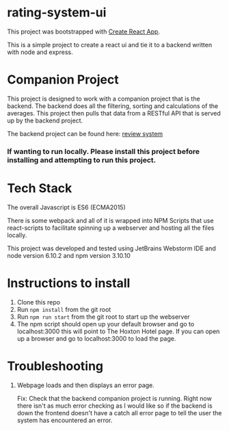 # rating-system-ui

This project was bootstrapped with [Create React App](https://github.com/facebookincubator/create-react-app).

This is a simple project to create a react ui and tie it to a backend written with node and express.

# Companion Project
This project is designed to work with a companion project that is the backend. The backend does all the filtering, 
sorting and calculations of the averages. This project then pulls that data from a RESTful API that is served up by the 
backend project.

The backend project can be found here: [review system](https://github.com/BrandonDonatoLong/review-system)

### If wanting to run locally. Please install this project before installing and attempting to run this project.

# Tech Stack
The overall Javascript is ES6 (ECMA2015) 

There is some webpack and all of it is wrapped into NPM Scripts that use react-scripts to facilitate spinning up 
a webserver and hosting all the files locally. 

This project was developed and tested using JetBrains Webstorm IDE and node version 6.10.2 and npm version 3.10.10

# Instructions to install

1. Clone this repo
2. Run `npm install` from the git root
3. Run `npm run start` from the git root to start up the webserver
4. The npm script should open up your default browser and go to localhost:3000 this will point to The Hoxton Hotel page. If you can open up a browser and go to localhost:3000 to load the page.

# Troubleshooting

1. Webpage loads and then displays an error page.

    Fix: Check that the backend companion project is running. Right now there isn't as much error checking as I would like so if the backend is down the frontend doesn't have a catch all error page to tell the user the system has encountered an error.
